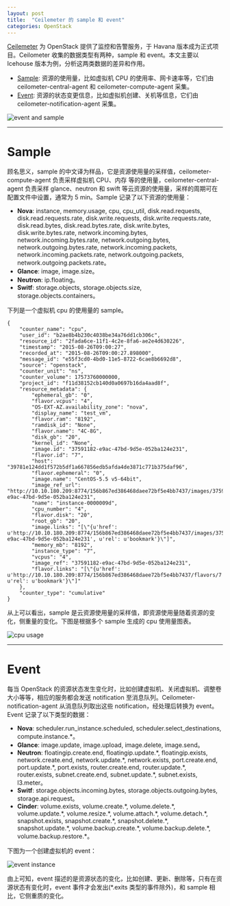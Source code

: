 ```yaml
---
layout: post
title:  "Ceilemeter 的 sample 和 event"
categories: OpenStack
---
```


[Ceilemeter](https://wiki.openstack.org/wiki/Telemetry) 为 OpenStack 提供了监控和告警服务，于 Havana 版本成为正式项目。Ceilometer 收集的数据类型有两种，sample 和 event。本文主要以 Icehouse 版本为例，分析这两类数据的差异和作用。

- [Sample](http://docs.openstack.org/admin-guide/telemetry-measurements.html): 资源的使用量，比如虚拟机 CPU 的使用率、网卡速率等，它们由 ceilometer\-central\-agent 和 ceilometer\-compute\-agent 采集。
- [Event](http://docs.openstack.org/admin-guide/telemetry-events.html): 资源的状态变更信息，比如虚拟机创建、关机等信息，它们由 ceilometer\-notification\-agent 采集。 

![event and sample](http://7xp2eu.com1.z0.glb.clouddn.com/ceilometer_sample_event.png)

-------------

# Sample

顾名思义，sample 的中文译为样品，它是资源使用量的采样值，ceilometer-compute-agent 负责采样虚拟机 CPU、内存 等的使用量，ceilometer-central-agent 负责采样 glance、neutron 和 swift 等云资源的使用量，采样的周期可在配置文件中设置，通常为 5 min。Sample 记录了以下资源的使用量：

- **Nova**: instance, memory.usage, cpu, cpu_util, disk.read.requests, disk.read.requests.rate, disk.write.requests, disk.write.requests.rate, disk.read.bytes, disk.read.bytes.rate, disk.write.bytes, disk.write.bytes.rate, network.incoming.bytes, network.incoming.bytes.rate, network.outgoing.bytes, network.outgoing.bytes.rate, network.incoming.packets, network.incoming.packets.rate, network.outgoing.packets, network.outgoing.packets.rate。
- **Glance**: image, image.size。	
- **Neutron**: ip.floating。
- **Switf**: storage.objects, storage.objects.size, storage.objects.containers。


下列是一个虚拟机 cpu 的使用量的 sample。

~~~
{
    "counter_name": "cpu",
    "user_id": "b2ae8b4b230c4038be34a76dd1cb306c",
    "resource_id": "2fada6ce-11f1-4c2e-8fa6-ae2e4d630226",
    "timestamp": "2015-08-26T09:00:27",
    "recorded_at": "2015-08-26T09:00:27.898000",
    "message_id": "e55f3cd0-4bd0-11e5-8722-6cae8b6692d8",
    "source": "openstack",
    "counter_unit": "ns",
    "counter_volume": 17573760000000,
    "project_id": "f11d38152cb140d0a0697b16da4aad8f",
    "resource_metadata": {
        "ephemeral_gb": "0",
        "flavor.vcpus": "4",
        "OS-EXT-AZ.availability_zone": "nova",
        "display_name": "test_vm",
        "flavor.ram": "8192",
        "ramdisk_id": "None",
        "flavor.name": "4C-8G",
        "disk_gb": "20",
        "kernel_id": "None",
        "image.id": "37591182-e9ac-47bd-9d5e-052ba124e231",
        "flavor.id": "7",
        "host": "39781e124dd1f572b5df1a667856edb5afda4de3871c771b375daf96",
        "flavor.ephemeral": "0",
        "image.name": "CentOS-5.5 v5-64bit",
        "image_ref_url": "http://10.10.180.209:8774/156b867ed386468daee72bf5e4bb7437/images/37591182-e9ac-47bd-9d5e-052ba124e231",
        "name": "instance-0000009d",
        "cpu_number": "4",
        "flavor.disk": "20",
        "root_gb": "20",
        "image.links": "[\"{u'href': u'http://10.10.180.209:8774/156b867ed386468daee72bf5e4bb7437/images/37591182-e9ac-47bd-9d5e-052ba124e231', u'rel': u'bookmark'}\"]",
        "memory_mb": "8192",
        "instance_type": "7",
        "vcpus": "4",
        "image_ref": "37591182-e9ac-47bd-9d5e-052ba124e231",
        "flavor.links": "[\"{u'href': u'http://10.10.180.209:8774/156b867ed386468daee72bf5e4bb7437/flavors/7', u'rel': u'bookmark'}\"]"
    },
    "counter_type": "cumulative"
}
~~~

从上可以看出，sample 是云资源使用量的采样值，即资源使用量随着资源的变化，侧重量的变化。下图是根据多个 sample 生成的 cpu 使用量图表。

![cpu usage](http://7xp2eu.com1.z0.glb.clouddn.com/cpu_usage_sample.png)

----

# Event

每当 OpenStack 的资源状态发生变化时，比如创建虚拟机、关闭虚拟机、调整卷大小等等，相应的服务都会发送 notification 至消息队列。Ceilometer-notification-agent 从消息队列取出这些 notification，经处理后转换为 event。Event 记录了以下类型的数据：

- **Nova**: scheduler.run_instance.scheduled, scheduler.select_destinations, compute.instance.\*。
- **Glance**: image.update, image.upload, image.delete, image.send。
- **Neutron**: floatingip.create.end, floatingip.update.\*, floatingip.exists, network.create.end, network.update.\*, network.exists, port.create.end, port.update.\*, port.exists, router.create.end, router.update.\*, router.exists, subnet.create.end, subnet.update.\*, subnet.exists, l3.meter。
- **Switf**: storage.objects.incoming.bytes, storage.objects.outgoing.bytes, storage.api.request。 
- **Cinder**: volume.exists, volume.create.\*, volume.delete.\*, volume.update.\*, volume.resize.\*, volume.attach.\*, volume.detach.\*, snapshot.exists, snapshot.create.\*, snapshot.delete.\*, snapshot.update.\*, volume.backup.create.\*, volume.backup.delete.\*, volume.backup.restore.\*。

下图为一个创建虚拟机的 event：

![event instance](http://7xp2eu.com1.z0.glb.clouddn.com/instance_event.png)

由上可知，event 描述的是资源状态的变化，比如创建、更新、删除等，只有在资源状态有变化时，event 事件才会发出(*.exits 类型的事件除外)，和 sample 相比，它侧重质的变化。